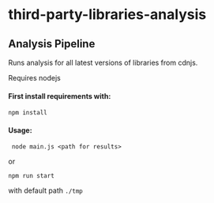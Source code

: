 # third-party-libraries-analysis

## Analysis Pipeline
Runs analysis for all latest versions of libraries from cdnjs.

Requires nodejs 

#### First install requirements with:

``` npm install ```

#### Usage:

``` node main.js <path for results>```

or

``` npm run start ```

with default path `./tmp`
